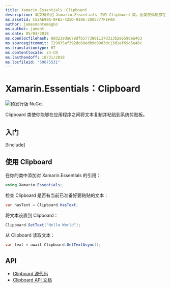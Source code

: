 ```yaml
---
title: Xamarin.Essentials：Clipboard
description: 本文档介绍 Xamarin.Essentials 中的 Clipboard 类，此类使你能够在应用程序之间将文本复制并粘贴到系统剪贴板。
ms.assetid: C52AE99A-0FB3-425D-9106-3DA5777FEFA0
author: jamesmontemagno
ms.author: jamont
ms.date: 05/04/2018
ms.openlocfilehash: 8dd238da678dfb5773801137d313b286590aa463
ms.sourcegitcommit: 729035af392dc60edb9d99d3dc13d1ef69d5e46c
ms.translationtype: HT
ms.contentlocale: zh-CN
ms.lasthandoff: 10/31/2018
ms.locfileid: "50675531"
---
```

# <a name="xamarinessentials-clipboard"></a>Xamarin.Essentials：Clipboard

![预发行版 NuGet](~/media/shared/pre-release.png)

Clipboard 类使你能够在应用程序之间将文本复制并粘贴到系统剪贴板。

## <a name="get-started"></a>入门

[!include[](~/essentials/includes/get-started.md)]

## <a name="using-clipboard"></a>使用 Clipboard

在你的类中添加对 Xamarin.Essentials 的引用：

```csharp
using Xamarin.Essentials;
```

检查 Clipboard 是否有当前已准备好要粘贴的文本：

```csharp
var hasText = Clipboard.HasText;
```

将文本设置到 Clipboard：

```csharp
Clipboard.SetText("Hello World");
```

从 Clipboard 读取文本：

```csharp
var text = await Clipboard.GetTextAsync();
```

## <a name="api"></a>API

- [Clipboard 源代码](https://github.com/xamarin/Essentials/tree/master/Xamarin.Essentials/Clipboard)
- [Clipboard API 文档](xref:Xamarin.Essentials.Clipboard)
